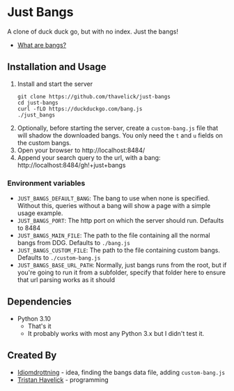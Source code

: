 # Just Bangs

A clone of duck duck go, but with no index. Just the bangs!

* [What are bangs?](https://duckduckgo.com/bang)

## Installation and Usage

1. Install and start the server
    ```
    git clone https://github.com/thavelick/just-bangs
    cd just-bangs
    curl -fLO https://duckduckgo.com/bang.js
    ./just_bangs
    ```
2. Optionally, before starting the server, create a `custom-bang.js`
   file that will shadow the downloaded bangs. You only need the `t`
   and `u` fields on the custom bangs.
3. Open your browser to http://localhost:8484/
4. Append your search query to the url, with a bang:
   http://localhost:8484/gh!+just+bangs

### Environment variables

* `JUST_BANGS_DEFAULT_BANG`: The bang to use when none is specified.
  Without this, queries without a bang will show a page with a simple
  usage example.
* `JUST_BANGS_PORT`: The http port on which the server should run. Defaults
  to 8484
* `JUST_BANGS_MAIN_FILE`: The path to the file containing all the normal bangs
  from DDG. Defaults to `./bang.js`
* `JUST_BANGS_CUSTOM_FILE`: The path to the file containing custom bangs.
  Defaults to `./custom-bang.js`
* `JUST_BANGS_BASE_URL_PATH`: Normally, just bangs runs from the root, but
   if you're going to run it from a subfolder, specify that folder here
   to ensure that url parsing works as it should

## Dependencies
* Python 3.10
  * That's it
  * It probably works with most any Python 3.x but I didn't test it.

## Created By
* [Idiomdrottning](https://idiomdrottning.org/about) - idea, finding the bangs
  data file, adding `custom-bang.js`
* [Tristan Havelick](https:/tristanhavelick.com) - programming
